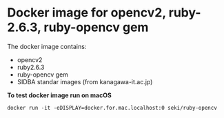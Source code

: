 # Docker image for opencv2, ruby-2.6.3, ruby-opencv gem

The docker image contains:
- opencv2
- ruby2.6.3
- ruby-opencv gem
- SIDBA standar images (from kanagawa-it.ac.jp)

**To test docker image run on macOS**

    docker run -it -eDISPLAY=docker.for.mac.localhost:0 seki/ruby-opencv
